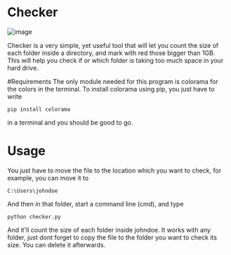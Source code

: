 # Checker
![image](https://github.com/Zezenta/Checker/assets/101609455/145f7f31-b45b-48a7-bd2f-b3898231e7e7)

Checker is a very simple, yet useful tool that will let you count the size of each folder inside a directory, and mark with red those bigger than 1GB.
This will help you check if or which folder is taking too much space in your hard drive.

#Requirements
The only module needed for this program is colorama for the colors in the terminal.
To install colorama using pip, you just have to write
```
pip install colorama
```
in a terminal and you should be good to go.

# Usage
You just have to move the file to the location which you want to check, for example, you can move it to
```
C:\Users\johndoe
```
And then in that folder, start a command line (cmd), and type
```
python checker.py
```
And it'll count the size of each folder inside johndoe.
It works with any folder, just dont forget to copy the file to the folder you want to check its size. You can delete it afterwards.
